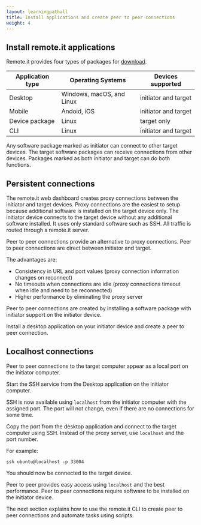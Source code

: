 ```yaml
---
layout: learningpathall
title: Install applications and create peer to peer connections
weight: 4
---
```


## Install remote.it applications

Remote.it provides four types of packages for [download](https://www.remote.it/download-list).

| Application type | Operating Systems | Devices supported |
| ----------- | ----------- |----------- |
| Desktop | Windows, macOS, and Linux | initiator and target |
| Mobile | Andoid, iOS | initiator and target |
| Device package | Linux | target only |
| CLI | Linux | initiator and target |

Any software package marked as initiator can connect to other target devices. The target software packages can receive connections from other devices. Packages marked as both initiator and target can do both functions. 

## Persistent connections

The remote.it web dashboard creates proxy connections between the initiator and target devices. Proxy connections are the easiest to setup because additional software is installed on the target device only. The initiator device connects to the target device without any additional software installed. It uses only standard software such as SSH. All traffic is routed through a remote.it server.

Peer to peer connections provide an alternative to proxy connections. Peer to peer connections are direct between initiator and target. 

The advantages are:
- Consistency in URL and port values (proxy connection information changes on reconnect)
- No timeouts when connections are idle (proxy connections timeout when idle and need to be reconnected)
- Higher performance by eliminating the proxy server

Peer to peer connections are created by installing a software package with initiator support on the initiator device.

Install a desktop application on your initiator device and create a peer to peer connection.

## Localhost connections

Peer to peer connections to the target computer appear as a local port on the initiator computer.

Start the SSH service from the Desktop application on the initiator computer. 

SSH is now available using `localhost` from the initiator computer with the assigned port. The port will not change, even if there are no connections for some time. 

Copy the port from the desktop application and connect to the target computer using SSH. Instead of the proxy server, use `localhost` and the port number.

For example:

```console
ssh ubuntu@localhost -p 33004 
```

You should now be connected to the target device. 

Peer to peer provides easy access using `localhost` and the best performance. Peer to peer connections require software to be installed on the initiator device. 

The next section explains how to use the remote.it CLI to create peer to peer connections and automate tasks using scripts. 

